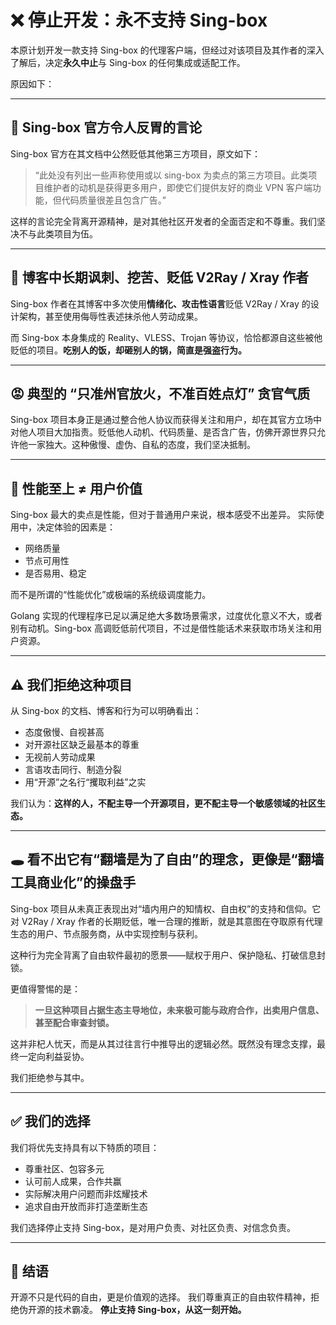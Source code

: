 # ❌ 停止开发：永不支持 Sing-box

本原计划开发一款支持 Sing-box 的代理客户端，但经过对该项目及其作者的深入了解后，决定**永久中止**与 Sing-box 的任何集成或适配工作。

原因如下：

---

## 🚨 Sing-box 官方令人反胃的言论

Sing-box 官方在其文档中公然贬低其他第三方项目，原文如下：

> “此处没有列出一些声称使用或以 sing-box 为卖点的第三方项目。此类项目维护者的动机是获得更多用户，即使它们提供友好的商业 VPN 客户端功能，但代码质量很差且包含广告。”

这样的言论完全背离开源精神，是对其他社区开发者的全面否定和不尊重。我们坚决不与此类项目为伍。

---

## 🤢 博客中长期讽刺、挖苦、贬低 V2Ray / Xray 作者

Sing-box 作者在其博客中多次使用**情绪化、攻击性语言**贬低 V2Ray / Xray 的设计架构，甚至使用侮辱性表述抹杀他人劳动成果。

而 Sing-box 本身集成的 Reality、VLESS、Trojan 等协议，恰恰都源自这些被他贬低的项目。**吃别人的饭，却砸别人的锅，简直是强盗行为。**

---

## 😡 典型的 “只准州官放火，不准百姓点灯” 贪官气质

Sing-box 项目本身正是通过整合他人协议而获得关注和用户，却在其官方立场中对他人项目大加指责。贬低他人动机、代码质量、是否含广告，仿佛开源世界只允许他一家独大。这种傲慢、虚伪、自私的态度，我们坚决抵制。

---

## 🧱 性能至上 ≠ 用户价值

Sing-box 最大的卖点是性能，但对于普通用户来说，根本感受不出差异。
实际使用中，决定体验的因素是：

- 网络质量
- 节点可用性
- 是否易用、稳定

而不是所谓的“性能优化”或极端的系统级调度能力。

Golang 实现的代理程序已足以满足绝大多数场景需求，过度优化意义不大，或者别有动机。Sing-box 高调贬低前代项目，不过是借性能话术来获取市场关注和用户资源。

---

## ⚠️ 我们拒绝这种项目

从 Sing-box 的文档、博客和行为可以明确看出：

- 态度傲慢、自视甚高
- 对开源社区缺乏最基本的尊重
- 无视前人劳动成果
- 言语攻击同行、制造分裂
- 用“开源”之名行“攫取利益”之实

我们认为：**这样的人，不配主导一个开源项目，更不配主导一个敏感领域的社区生态。**

---

## 🕳️ 看不出它有“翻墙是为了自由”的理念，更像是“翻墙工具商业化”的操盘手

Sing-box 项目从未真正表现出对“墙内用户的知情权、自由权”的支持和信仰。它对 V2Ray / Xray 作者的长期贬低，唯一合理的推断，就是其意图在夺取原有代理生态的用户、节点服务商，从中实现控制与获利。

这种行为完全背离了自由软件最初的愿景——赋权于用户、保护隐私、打破信息封锁。

更值得警惕的是：

> **一旦这种项目占据生态主导地位，未来极可能与政府合作，出卖用户信息、甚至配合审查封锁。**

这并非杞人忧天，而是从其过往言行中推导出的逻辑必然。既然没有理念支撑，最终一定向利益妥协。

我们拒绝参与其中。

---

## ✅ 我们的选择

我们将优先支持具有以下特质的项目：

- 尊重社区、包容多元
- 认可前人成果，合作共赢
- 实际解决用户问题而非炫耀技术
- 追求自由开放而非打造垄断生态

我们选择停止支持 Sing-box，是对用户负责、对社区负责、对信念负责。

---

## 🧭 结语

开源不只是代码的自由，更是价值观的选择。
我们尊重真正的自由软件精神，拒绝伪开源的技术霸凌。
**停止支持 Sing-box，从这一刻开始。**

